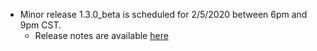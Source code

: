 * Minor release 1.3.0_beta is scheduled for 2/5/2020 between 6pm and 9pm CST.
  * Release notes are available [here](https://raw.githubusercontent.com/voicegain/platform/master/RELEASE.md)
